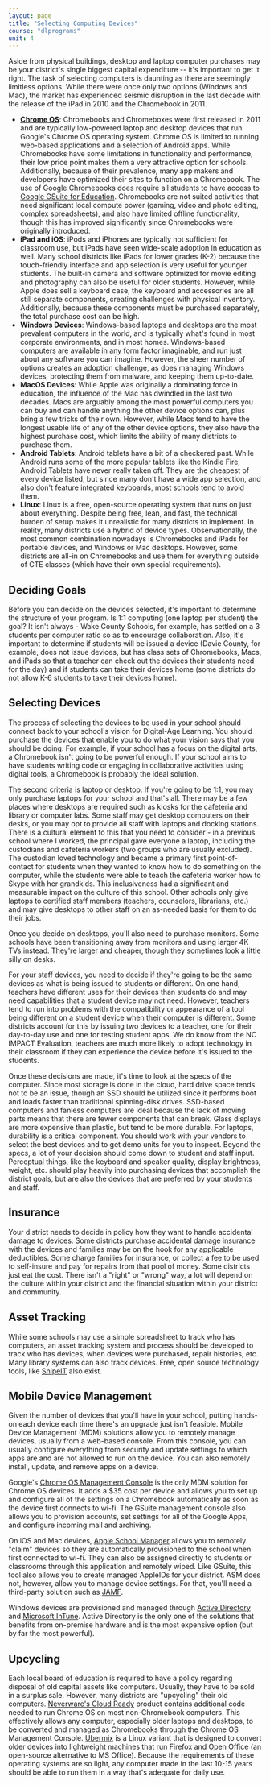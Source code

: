 ```yaml
---
layout: page
title: "Selecting Computing Devices"
course: "dlprograms"
unit: 4
---
```

Aside from physical buildings, desktop and laptop computer purchases may be your district's single biggest capital expenditure -- it's important to get it right. The task of selecting computers is daunting as there are seemingly limitless options. While there were once only two options (Windows and Mac), the market has experienced seismic disruption in the last decade with the release of the iPad in 2010 and the Chromebook in 2011. 

* **[Chrome OS][1]**: Chromebooks and Chromeboxes were first released in 2011 and are typically low-powered laptop and desktop devices that run Google's Chrome OS operating system.  Chrome OS is limited to running web-based applications and a selection of Android apps. While Chromebooks have some limitations in functionality and performance, their low price point makes them a very attractive option for schools. Additionally, because of their prevalence, many app makers and developers have optimized their sites to function on a Chromebook. The use of Google Chromebooks does require all students to have access to [Google GSuite for Education][2]. Chromebooks are not suited activities that need significant local compute power (gaming, video and photo editing, complex spreadsheets), and also have limited offline functionality, though this has improved significantly since Chromebooks were originally introduced.  
* **iPad and iOS**: iPods and iPhones are typically not sufficient for classroom use, but iPads have seen wide-scale adoption in education as well. Many school districts like iPads for lower grades (K-2) because the touch-friendly interface and app selection is very useful for younger students. The built-in camera and software optimized for movie editing and photography can also be useful for older students. However, while Apple does sell a keyboard case, the keyboard and accessories are all still separate components, creating challenges with physical inventory. Additionally, because these components must be purchased separately, the total purchase cost can be high.
* **Windows Devices**: Windows-based laptops and desktops are the most prevalent computers in the world, and is typically what's found in most corporate environments, and in most homes. Windows-based computers are available in any form factor imaginable, and run just about any software you can imagine. However, the sheer number of options creates an adoption challenge, as does managing Windows devices, protecting them from malware, and keeping them up-to-date.
* **MacOS Devices**: While Apple was originally a dominating force in education, the influence of the Mac has dwindled in the last two decades. Macs are arguably among the most powerful computers you can buy and can handle anything the other device options can, plus bring a few tricks of their own. However, while Macs tend to have the longest usable life of any of the other device options, they also have the highest purchase cost, which limits the ability of many districts to purchase them. 
* **Android Tablets**: Android tablets have a bit of a checkered past. While Android runs some of the more popular tablets like the Kindle Fire, Android Tablets have never really taken off. They are the cheapest of every device listed, but since many don't have a wide app selection, and also don't feature integrated keyboards, most schools tend to avoid them. 
* **Linux**: Linux is a free, open-source operating system that runs on just about everything. Despite being free, lean, and fast, the technical burden of setup makes it unrealistic for many districts to implement. 
In reality, many districts use a hybrid of device types. Observationally, the most common combination nowadays is Chromebooks and iPads for portable devices, and Windows or Mac desktops. However, some districts are all-in on Chromebooks and use them for everything outside of CTE classes (which have their own special requirements). 

## Deciding Goals
Before you can decide on the devices selected, it's important to determine the structure of your program. Is 1:1 computing (one laptop per student) the goal? It isn't always - Wake County Schools, for example, has settled on a 3 students per computer ratio so as to encourage collaboration. Also, it's important to determine if students will be issued a device (Davie County, for example, does not issue devices, but has class sets of Chromebooks, Macs, and iPads so that a teacher can check out the devices their students need for the day) and if students can take their devices home (some districts do not allow K-6 students to take their devices home).

## Selecting Devices
The process of selecting the devices to be used in your school should connect back to your school's vision for Digital-Age Learning. You should purchase the devices that enable you to do what your vision says that you should be doing. For example, if your school has a focus on the digital arts, a Chromebook isn't going to be powerful enough. If your school aims to have students writing code or engaging in collaborative activities using digital tools, a Chromebook is probably the ideal solution. 

The second criteria is laptop or desktop. If you're going to be 1:1, you may only purchase laptops for your school and that's all. There may be a few places where desktops are required such as kiosks for the cafeteria and library or computer labs. Some staff may get desktop computers on their desks, or you may opt to provide all staff with laptops and docking stations. There is a cultural element to this that you need to consider - in a previous school where I worked, the principal gave everyone a laptop, including the custodians and cafeteria workers (two groups who are usually excluded). The custodian loved technology and became a primary first point-of-contact for students when they wanted to know how to do something on the computer, while the students were able to teach the cafeteria worker how to Skype with her grandkids. This inclusiveness had a significant and measurable impact on the culture of this school. Other schools only give laptops to certified staff members (teachers, counselors, librarians, etc.) and may give desktops to other staff on an as-needed basis for them to do their jobs. 

Once you decide on desktops, you'll also need to purchase monitors. Some schools have been transitioning away from monitors and using larger 4K TVs instead. They're larger and cheaper, though they sometimes look a little silly on desks.

For your staff devices, you need to decide if they're going to be the same devices as what is being issued to students or different. On one hand, teachers have different uses for their devices than students do and may need capabilities that a student device may not need. However, teachers tend to run into problems with the compatibility or appearance of a tool being different on a student device when their computer is different. Some districts account for this by issuing two devices to a teacher, one for their day-to-day use and one for testing student apps. We do know from the NC IMPACT Evaluation, teachers are much more likely to adopt technology in their classroom if they can experience the device before it's issued to the students. 

Once these decisions are made, it's time to look at the specs of the computer. Since most storage is done in the cloud, hard drive space tends not to be an issue, though an SSD should be utilized since it performs boot and loads faster than traditional spinning-disk drives. SSD-based computers and fanless computers are ideal because the lack of moving parts means that there are fewer components that can break. Glass displays are more expensive than plastic, but tend to be more durable. For laptops, durability is a critical component. You should work with your vendors to select the best devices and to get demo units for you to inspect. Beyond the specs, a lot of your decision should come down to student and staff input. Perceptual things, like the keyboard and speaker quality, display brightness, weight, etc. should play heavily into purchasing devices that accomplish the district goals, but are also the devices that are preferred by your students and staff. 

## Insurance
Your district needs to decide in policy how they want to handle accidental damage to devices. Some districts purchase accidental damage insurance with the devices and families may be on the hook for any applicable deductibles. Some charge families for insurance, or collect a fee to be used to self-insure and pay for repairs from that pool of money. Some districts just eat the cost. There isn't a "right" or "wrong" way, a lot will depend on the culture within your district and the financial situation within your district and community. 

## Asset Tracking
While some schools may use a simple spreadsheet to track who has computers, an asset tracking system and process should be developed to track who has devices, when devices were purchased, repair histories, etc. Many library systems can also track devices. Free, open source technology tools, like [SnipeIT][3] also exist. 

## Mobile Device Management
Given the number of devices that you'll have in your school, putting hands-on each device each time there's an upgrade just isn't feasible. Mobile Device Management (MDM) solutions allow you to remotely manage devices, usually from a web-based console. From this console, you can usually configure everything from security and update settings to which apps are and are not allowed to run on the device. You can also remotely install, update, and remove apps on a device.

Google's [Chrome OS Management Console][4] is the only MDM solution for Chrome OS devices. It adds a $35 cost per device and allows you to set up and configure all of the settings on a Chromebook automatically as soon as the device first connects to wi-fi. The GSuite management console also allows you to provision accounts, set settings for all of the Google Apps, and configure incoming mail and archiving.

On iOS and Mac devices, [Apple School Manager][5] allows you to remotely  "claim" devices so they are automatically provisioned to the school when first connected to wi-fi. They can also be assigned directly to students or classrooms through this application and remotely wiped. Like GSuite, this tool also allows you to create managed AppleIDs for your district. ASM does not, however, allow you to manage device settings. For that, you'll need a third-party solution such as [JAMF][6].

Windows devices are provisioned and managed through [Active Directory][7] and [Microsoft InTune][8].  Active Directory is the only one of the solutions that benefits from on-premise hardware and is the most expensive option (but by far the most powerful).

## Upcycling
Each local board of education is required to have a policy regarding disposal of old capital assets like computers. Usually, they have to be sold in a surplus sale. However, many districts are "upcycling" their old computers. [Neverware's Cloud Ready][9] product contains additional code needed to run Chrome OS on most non-Chromebook computers. This effectively allows any computer, especially older laptops and desktops, to be converted and managed as Chromebooks through the Chrome OS Management Console. [Ubermix][10] is a Linux variant that is designed to convert older devices into lightweight machines that run Firefox and Open Office (an open-source alternative to MS Office). Because the requirements of these operating systems are so light, any computer made in the last 10-15 years should be able to run them in a way that's adequate for daily use.

[1]:	https://www.google.com/chromebook/chrome-os/
[2]:	https://edu.google.com/products/gsuite-for-education/?modal_active=none
[3]:	https://snipeitapp.com
[4]:	https://support.google.com/chrome/a/answer/1289314?hl=en
[5]:	https://support.apple.com/guide/apple-school-manager/what-is-apple-school-manager-tes7909096bf/web
[6]:	https://www.jamf.com
[7]:	https://azure.microsoft.com/en-us/services/active-directory/?&ef_id=Cj0KCQiAyp7yBRCwARIsABfQsnQDQzJRBIHkElvv1ZP9Caffej9PgUt5A_z1lXbQlvfutNBbZGxomPwaAr8BEALw_wcB:G:s&OCID=AID2000128_SEM_MtGOcT1K&MarinID=MtGOcT1K_255432298728_%2Bactive%20%2Bdirectory_b_c__56507452761_aud-411816020131:kwd-296849318599&lnkd=Google_Azure_Brand&gclid=Cj0KCQiAyp7yBRCwARIsABfQsnQDQzJRBIHkElvv1ZP9Caffej9PgUt5A_z1lXbQlvfutNBbZGxomPwaAr8BEALw_wcB
[8]:	https://docs.microsoft.com/en-us/intune/fundamentals/what-is-intune
[9]:	https://www.neverware.com/edu#cloudready-for-education-management
[10]:	https://www.ubermix.org/index.html